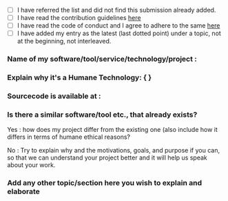 <!-- Feel free to add more sections to explain about your awesome humane work to us -->

- [ ] I have referred the list and did not find this submission already added.
- [ ] I have read the contribution guidelines [here](https://github.com/humanetech-community/awesome-humane-tech/blob/master/contributing.md)
- [ ] I have read the code of conduct and I agree to adhere to the same [here](https://github.com/humanetech-community/awesome-humane-tech/blob/master/code-of-conduct.md)
- [ ] I have added my entry as the latest (last dotted point) under a topic, not at the beginning, not interleaved. 
<!-- This is needed to maintain the list's history appear incrementally updating for future reference. -->
<!-- Every entry added to Humane Awesome list is important to the welfare of the society/species 
<!-- .. and hence we use dotted list, not numerical list which may imply order --> 

### Name of my software/tool/service/technology/project : 

### Explain why it's a Humane Technology: { }

### Sourcecode is available at : <!-- Repository URL + optionally mention license --> 
<!-- If it's not a FLOSS/FOSS/OSS project, please clarify further --> 

### Is there a similar software/tool etc., that already exists?

Yes : how does my project differ from the existing one (also include how it differs in terms of humane ethical reasons?  

No : Try to explain why and the motivations, goals, and purpose if you can, so that we can understand your project better and it will help us speak about your work. 
  
### Add any other topic/section here you wish to explain and elaborate
